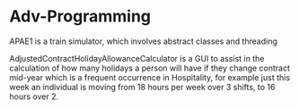 # Adv-Programming

APAE1 is a train simulator, which involves abstract classes and threading

AdjustedContractHolidayAllowanceCalculator is a GUI to assist in the calculation of how many holidays a person will have if they change contract mid-year which is a frequent occurrence in Hospitality, for example just this week an individual is moving from 18 hours per week over 3 shifts, to 16 hours over 2.
